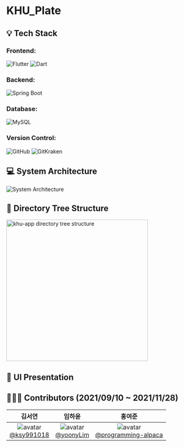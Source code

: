 # KHU_Plate

## 💡 Tech Stack

### Frontend:
![Flutter](https://img.shields.io/badge/Flutter-v2.5.2-test?style=flat-square&logo=flutter&logoColor=white&color=02569B)
![Dart](https://img.shields.io/badge/Dart-v2.14.4-test?style=flat-square&logo=dart&logoColor=white&color=0175C2)

### Backend:
![Spring Boot](https://img.shields.io/badge/Spring_Boot-v2.6.0-test?style=flat-square&logo=springboot&logoColor=white&color=6DB33F)

### Database:
![MySQL](https://img.shields.io/badge/MySQL-v8.0.2-test?style=flat-square&logo=mysql&logoColor=white&color=4479A1)

### Version Control:
![GitHub](https://img.shields.io/badge/GitHub--test?style=flat-square&logo=github&logoColor=white&color=181717)
![GitKraken](https://img.shields.io/badge/GitKraken--test?style=flat-square&logo=gitkraken&logoColor=white&color=179287)

## 💻 System Architecture
![System Architecture](https://user-images.githubusercontent.com/64838255/142825363-61e9478b-6069-4a87-8a59-c75505d3908f.png)

## 🌲 Directory Tree Structure
<img width="370" alt="khu-app directory tree structure" src="https://user-images.githubusercontent.com/64838255/142825505-27ffe17c-ea13-4e49-88fa-2c328b947a8a.png">

## 📱 UI Presentation

## 👨‍👧‍👦 Contributors (2021/09/10 ~ 2021/11/28)
| 김서연 | 임하윤 | 홍여준 |
| :----: | :----: | :----: |
| ![avatar](https://images.weserv.nl/?url=avatars.githubusercontent.com/u/72537563?v=4&h=50&w=50&fit=cover&mask=circle&maxage=7d)<br/>[@ksy991018](https://github.com/ksy991018) | ![avatar](https://images.weserv.nl/?url=avatars.githubusercontent.com/u/64838255?v=4&h=50&w=50&fit=cover&mask=circle&maxage=7d)<br/>[@yoonyLim](https://github.com/yoonyLim) | ![avatar](https://images.weserv.nl/?url=avatars.githubusercontent.com/u/78005346?v=4&h=50&w=50&fit=cover&mask=circle&maxage=7d)<br/>[@programming-alpaca](https://github.com/programming-alpaca) |
